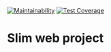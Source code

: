 [![Maintainability](https://api.codeclimate.com/v1/badges/1ac65a2a2cc611dbf7e0/maintainability)](https://codeclimate.com/github/HKreoin/slim-project/maintainability)
[![Test Coverage](https://api.codeclimate.com/v1/badges/1ac65a2a2cc611dbf7e0/test_coverage)](https://codeclimate.com/github/HKreoin/slim-project/test_coverage)

# Slim web project